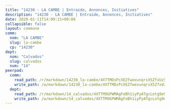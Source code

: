 ```yaml
---
title: "14230 - LA CAMBE | Entraide, Annonces, Initiatives"
description: "14230 - LA CAMBE | Entraide, Annonces, Initiatives"
date: 2020-01-11T14:09:21+09:00
collapsible: false
layout: commune
comm:
  nom: "LA CAMBE"
  slug: la-cambe
  cp: "14230"
dept:
  nom: "Calvados"
  slug: calvados
  num: "14"
peerpad:
  comm:
    read_path: /r/markdown/14230_la-cambe/4XTTMDsPcXEZfwexunqrsX5ZfxUz5bWaqc21A9H82bLhjq7vj
    write_path: /w/markdown/14230_la-cambe/4XTTMDsPcXEZfwexunqrsX5ZfxUz5bWaqc21A9H82bLhjq7vj-K3TgUbqCSya6m25njX2rW9UyCXukDXTN687G6QCJ3pHfhWhMohVkVPHhvBFE1WbKatr672xngLsJcm3W7LR4GKppHkLAkKy7sALtFemvcDd4S2V3mBGvmrzeNjVk5yh3cQxnmYAo
  dept:
    read_path: /r/markdown/14_calvados/4XTTM9GPWMAgFeBh1iyPyATgcLotg9e9APJpQBEyY3RZiUwJ6
    write_path: /w/markdown/14_calvados/4XTTM9GPWMAgFeBh1iyPyATgcLotg9e9APJpQBEyY3RZiUwJ6-K3TgUXWJAT2cYJ9ZstQphkkm2za8um5GwwXsivqaDFTgbhMDcHaRXnT3h69szAqCyvWcFfDim5fkwc6CXdUtyvPpirbD1TPAb6xCxpPN6dR3zzDRe29YehQYbhZdjvZYkgztJYvi
---
```


